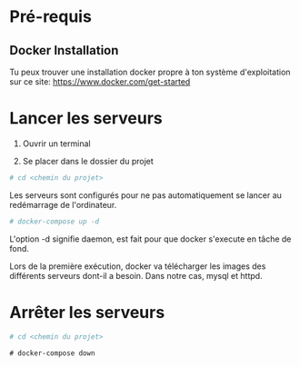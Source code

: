 # Pré-requis

## Docker Installation

Tu peux trouver une installation docker propre à ton système d'exploitation sur ce site:
https://www.docker.com/get-started

# Lancer les serveurs

1. Ouvrir un terminal

2. Se placer dans le dossier du projet

```bash
# cd <chemin du projet>
```

Les serveurs sont configurés pour ne pas automatiquement se lancer au redémarrage de l'ordinateur.

```bash
# docker-compose up -d
```
L'option -d signifie daemon, est fait pour que docker s'execute en tâche de fond.

Lors de la première exécution, docker va télécharger les images des différents serveurs dont-il a besoin.
Dans notre cas, mysql et httpd.

# Arrêter les serveurs


```bash
# cd <chemin du projet>
```

```
# docker-compose down
```
